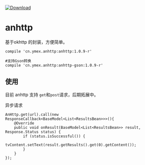 [ ![Download](https://api.bintray.com/packages/ymex/maven/anhttp/images/download.svg) ](https://bintray.com/ymex/maven/anhttp/_latestVersion)

# anhttp
基于okhttp 的封装，方便简单。


```
compile 'cn.ymex.anhttp:anhttp:1.0.9-r'

#支持Gson转换
compile 'cn.ymex.anhttp:anhttp-gson:1.0.9-r'
```

## 使用

目前 anhttp 支持 `get`和`post`请求，后期拓展中。

异步请求
```
AnHttp.get(url).call(new ResponseCallback<BaseModel<List<ResultsBean>>>(){
    @Override
    public void onResult(BaseModel<List<ResultsBean>> result, Response.Status status) {
        if (status.isSuccessful()) {
            tvContent.setText(result.getResults().get(0).getContent());
        }
    }
});
```
